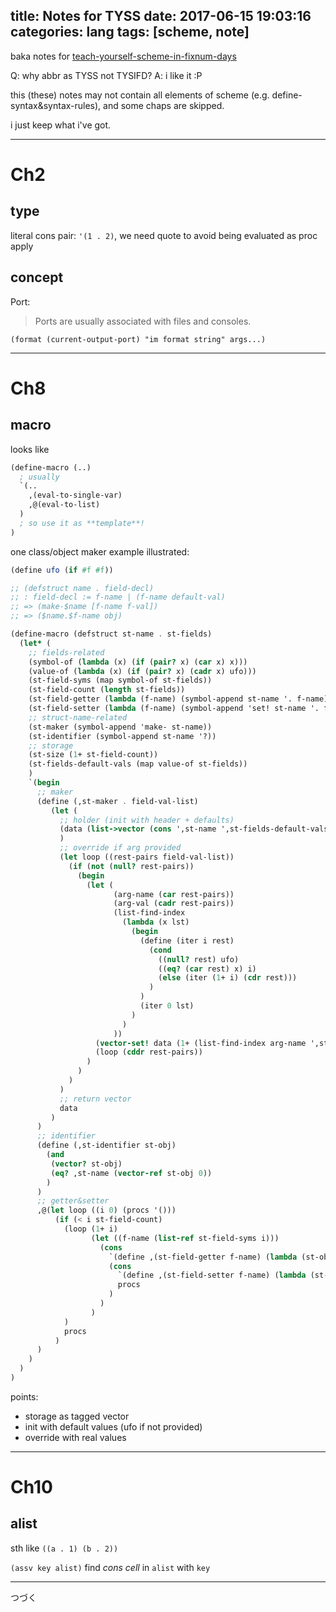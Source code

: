 title: Notes for TYSS
date: 2017-06-15 19:03:16
categories: lang
tags: [scheme, note]
---

baka notes for [teach-yourself-scheme-in-fixnum-days](http://ds26gte.github.io/tyscheme/)

Q: why abbr as TYSS not TYSIFD?
A: i like it :P

this (these) notes may not contain all elements of scheme (e.g. define-syntax&syntax-rules), and some chaps are skipped.

i just keep what i've got.

----

# Ch2

## type

literal cons pair: `'(1 . 2)`, we need quote to avoid being evaluated as proc apply

## concept

Port:

> Ports are usually associated with files and consoles.

`(format (current-output-port) "im format string" args...)`

----

# Ch8 

## macro

looks like

```scheme
(define-macro (..)
  ; usually
  `(..
    ,(eval-to-single-var)
    ,@(eval-to-list)
  )
  ; so use it as **template**!
)
```

one class/object maker example illustrated:

```scheme
(define ufo (if #f #f))

;; (defstruct name . field-decl)
;; : field-decl := f-name | (f-name default-val)
;; => (make-$name [f-name f-val])
;; => ($name.$f-name obj)

(define-macro (defstruct st-name . st-fields)
  (let* (
    ;; fields-related
    (symbol-of (lambda (x) (if (pair? x) (car x) x)))
    (value-of (lambda (x) (if (pair? x) (cadr x) ufo)))
    (st-field-syms (map symbol-of st-fields))
    (st-field-count (length st-fields))
    (st-field-getter (lambda (f-name) (symbol-append st-name '. f-name)))
    (st-field-setter (lambda (f-name) (symbol-append 'set! st-name '. f-name)))
    ;; struct-name-related
    (st-maker (symbol-append 'make- st-name))
    (st-identifier (symbol-append st-name '?))
    ;; storage
    (st-size (1+ st-field-count))
    (st-fields-default-vals (map value-of st-fields))
    )
    `(begin
      ;; maker
      (define (,st-maker . field-val-list)
         (let (
           ;; holder (init with header + defaults)
           (data (list->vector (cons ',st-name ',st-fields-default-vals)))
           )
           ;; override if arg provided
           (let loop ((rest-pairs field-val-list))
             (if (not (null? rest-pairs))
               (begin
                 (let (
                       (arg-name (car rest-pairs))
                       (arg-val (cadr rest-pairs))
                       (list-find-index
                         (lambda (x lst)
                           (begin
                             (define (iter i rest)
                               (cond
                                 ((null? rest) ufo)
                                 ((eq? (car rest) x) i)
                                 (else (iter (1+ i) (cdr rest)))
                               )
                             )
                             (iter 0 lst)
                           )
                         )
                       ))
                   (vector-set! data (1+ (list-find-index arg-name ',st-field-syms)) arg-val)
                   (loop (cddr rest-pairs))
                 )
               )
             )
           )
           ;; return vector
           data
         )
      )
      ;; identifier
      (define (,st-identifier st-obj)
        (and
         (vector? st-obj)
         (eq? ,st-name (vector-ref st-obj 0))
        )
      )
      ;; getter&setter
      ,@(let loop ((i 0) (procs '()))
          (if (< i st-field-count)
            (loop (1+ i)
                  (let ((f-name (list-ref st-field-syms i)))
                    (cons
                      `(define ,(st-field-getter f-name) (lambda (st-obj) (vector-ref st-obj ,(1+ i))))
                      (cons
                        `(define ,(st-field-setter f-name) (lambda (st-obj val) (vector-set! st-obj ,(1+ i) val)))
                        procs
                      )
                    )
                  )
            )
            procs
          )
      )
    )
  )
)
```

points:

* storage as tagged vector
* init with default values (ufo if not provided)
* override with real values

----

# Ch10

## alist

sth like `((a . 1) (b . 2))`

`(assv key alist)` find *cons cell* in `alist` with `key`

----

つづく
